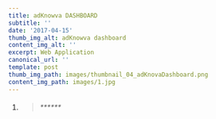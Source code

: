 ```yaml
---
title: adKnowva DASHBOARD
subtitle: ''
date: '2017-04-15'
thumb_img_alt: adKnowva dashboard
content_img_alt: ''
excerpt: Web Application
canonical_url: ''
template: post
thumb_img_path: images/thumbnail_04_adKnovaDashboard.png
content_img_path: images/1.jpg
---
```

1. > ###### ******[](https://)